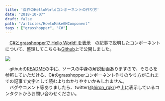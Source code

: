 ```yaml
---
title: '自作のHelloWorldコンポーネントの作り方'
date: "2018-10-07"
draft: false
path: "/articles/HowtoMakeGHComponent"
tags : ["grasshopper", "C#"]
---
```


　[C#とgrasshopperで Hello World! を表示](https://rgkr-memo.blogspot.com/2017/05/CS-grasshopper-HelloWorldComponent.html)　の記事で説明したコンポーネントについて、整理してこちらも[Github](https://github.com/hrntsm/HelloWorldGH/releases)上で公開しました。

[![](https://2.bp.blogspot.com/-c9x0l3r4drM/WRfabD79LqI/AAAAAAAABXc/1Mjxjg4jz2I8HGhe_NjyTtxpYSYpNPyMgCPcBGAYYCw/s320/%25E3%2583%2588%25E3%2583%2583%25E3%2583%2597%25E7%2594%25BB%25E5%2583%258F.PNG)](https://2.bp.blogspot.com/-c9x0l3r4drM/WRfabD79LqI/AAAAAAAABXc/1Mjxjg4jz2I8HGhe_NjyTtxpYSYpNPyMgCPcBGAYYCw/s1600/%25E3%2583%2588%25E3%2583%2583%25E3%2583%2597%25E7%2594%25BB%25E5%2583%258F.PNG)

  

  
　githubの[README](https://github.com/hrntsm/HelloWorldGH)の中に、ソースの中身の解説動画ありますので、そちらを参照していただける、C#のgrasshopperコンポーネント作りのやり方がこれまでの記事で文字として読むよりわかりやすいかもしれません。  
　バグやコメント等ありましたら、twitter([@hiron\_rgkr](https://twitter.com/hiron_rgkr?lang=ja))や上に表示しているコンタクトからお問い合わせください。